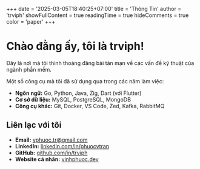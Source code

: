 +++
date = '2025-03-05T18:40:25+07:00'
title = 'Thông Tin'
author = 'trviph'
showFullContent = true
readingTime = true
hideComments = true
color = 'paper'
+++

# Chào đằng ấy, tôi là trviph!

Đây là nơi mà tôi thỉnh thoảng đăng bài tản mạn về các vấn đề kỹ thuật của ngành phần mềm.

Một số công cụ mà tôi đã sử dụng qua trong các năm làm việc:

- **Ngôn ngữ:** Go, Python, Java, Zig, Dart (với Flutter)
- **Cơ sở dữ liệu:** MySQL, PostgreSQL, MongoDB
- **Công cụ khác:** Git, Docker, VS Code, Zed, Kafka, RabbitMQ

## Liên lạc với tôi

- **Email:** vphuoc.tr@gmail.com
- **LinkedIn:** [linkedin.com/in/phuocvtran](https://linkedin.com/in/phuocvtran)
- **GitHub:** [github.com/in/trviph](https://github.com/trviph)
- **Website cá nhân:** [vinhphuoc.dev](https://vinhphuoc.dev)
